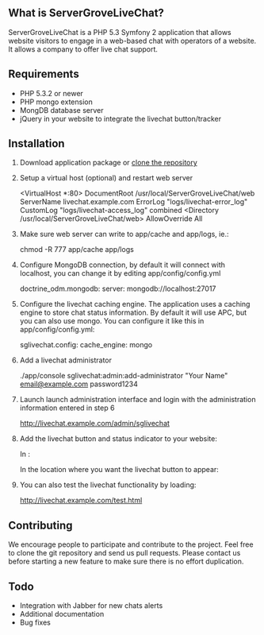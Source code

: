 What is ServerGroveLiveChat?
----------------------------

ServerGroveLiveChat is a PHP 5.3 Symfony 2 application that allows website visitors to engage in a web-based chat
with operators of a website. It allows a company to offer live chat support.

Requirements
------------

* PHP 5.3.2 or newer
* PHP mongo extension
* MongDB database server
* jQuery in your website to integrate the livechat button/tracker

Installation
------------

1. Download application package or [clone the repository](https://github.com/servergrove/ServerGroveLiveChat)

2. Setup a virtual host (optional) and restart web server

    <VirtualHost *:80>
        DocumentRoot /usr/local/ServerGroveLiveChat/web
        ServerName livechat.example.com
        ErrorLog "logs/livechat-error_log"
        CustomLog "logs/livechat-access_log" combined
        <Directory /usr/local/ServerGroveLiveChat/web>
            AllowOverride All
        </Directory>
    </VirtualHost>

3. Make sure web server can write to app/cache and app/logs, ie.:

    chmod -R 777 app/cache app/logs

4. Configure MongoDB connection, by default it will connect with localhost, you can change it by editing app/config/config.yml

    doctrine_odm.mongodb:
      server: mongodb://localhost:27017

5. Configure the livechat caching engine. The application uses a caching engine to store chat status information.
By default it will use APC, but you can also use mongo. You can configure it like this in app/config/config.yml:

    sglivechat.config:
      cache_engine: mongo

6. Add a livechat administrator

    ./app/console sglivechat:admin:add-administrator "Your Name" email@example.com password1234

7. Launch launch administration interface and login with the administration information entered in step 6

    http://livechat.example.com/admin/sglivechat

8. Add the livechat button and status indicator to your website:

    In <head>:
    <script src="http://livechat.example.com/js/jquery.js"></script>

    In the location where you want the livechat button to appear:
    <script src="http://livechat.example.com/js/sglivechat-tracker/status.js"></script>

9. You can also test the livechat functionality by loading:

    http://livechat.example.com/test.html

Contributing
------------

We encourage people to participate and contribute to the project. Feel free to clone the git repository and send us pull requests.
Please contact us before starting a new feature to make sure there is no effort duplication.

Todo
----

* Integration with Jabber for new chats alerts
* Additional documentation
* Bug fixes

